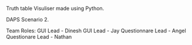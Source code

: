 Truth table Visuliser made using Python.

DAPS Scenario 2.


Team Roles:
GUI Lead - Dinesh
GUI Lead - Jay
Questionnare Lead - Angel
Questionare Lead - Nathan

